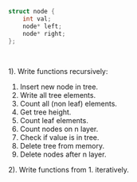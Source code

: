 
```C
struct node {
    int val;
    node* left;
    node* right;
};
```
<br>

1). Write functions recursively:

  1. Insert new node in tree.
  2. Write all tree elements.
  3. Count all (non leaf) elements.
  4. Get tree height.
  5. Count leaf elements.
  6. Count nodes on n layer.
  7. Check if value is in tree.
  8. Delete tree from memory.
  9. Delete nodes after n layer.

2). Write functions from 1. iteratively.
